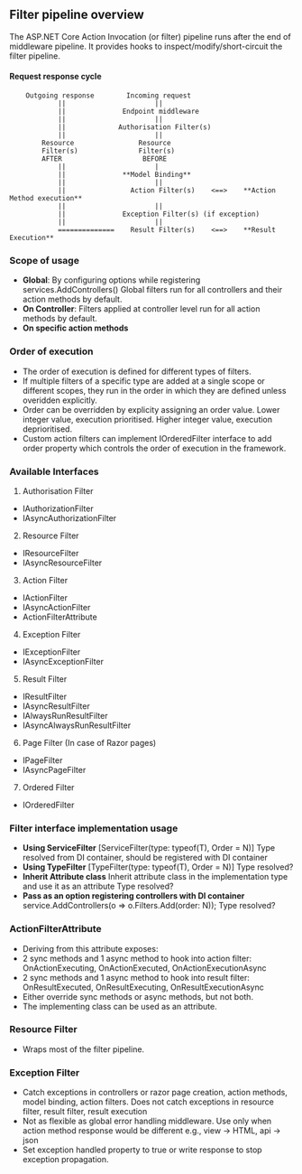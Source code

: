 ## Filter pipeline overview
The ASP.NET Core Action Invocation (or filter) pipeline runs after the end of middleware pipeline.
It provides hooks to inspect/modify/short-circuit the filter pipeline.


#### Request response cycle
        Outgoing response        Incoming request
                ||                      ||
                ||              Endpoint middleware 
                ||                      || 
                ||             Authorisation Filter(s) 
                ||                      || 
            Resource                Resource 
            Filter(s)               Filter(s)
            AFTER                    BEFORE
                ||                      |
                ||              **Model Binding**
                ||                      ||
                ||                Action Filter(s)    <==>    **Action Method execution**
                ||                      ||
                ||              Exception Filter(s) (if exception)
                ||                      ||
                ==============    Result Filter(s)    <==>    **Result Execution**


### Scope of usage
- __Global__: 
  By configuring options while registering services.AddControllers()
  Global filters run for all controllers and their action methods by default.
- __On Controller__:
  Filters applied at controller level run for all action methods by default.
- __On specific action methods__


### Order of execution
- The order of execution is defined for different types of filters.
- If multiple filters of a specific type are added at a single scope or different scopes,
  they run in the order in which they are defined unless overidden explicitly.
- Order can be overridden by explicity assigning an order value.
  Lower integer value, execution prioritised. 
  Higher integer value, execution deprioritised.
- Custom action filters can implement IOrderedFilter interface to add order property which controls the order of
  execution in the framework.


### Available Interfaces
1. Authorisation Filter
- IAuthorizationFilter
- IAsyncAuthorizationFilter

2. Resource Filter
- IResourceFilter
- IAsyncResourceFilter

3. Action Filter
- IActionFilter
- IAsyncActionFilter
- ActionFilterAttribute

4. Exception Filter
- IExceptionFilter
- IAsyncExceptionFilter

5. Result Filter
- IResultFilter
- IAsyncResultFilter
- IAlwaysRunResultFilter
- IAsyncAlwaysRunResultFilter

6. Page Filter (In case of Razor pages)
- IPageFilter
- IAsyncPageFilter

7. Ordered Filter
- IOrderedFilter


### Filter interface implementation usage
- __Using ServiceFilter__
  [ServiceFilter(type: typeof(T), Order = N)]
  Type resolved from DI container, should be registered with DI container
- __Using TypeFilter__
  [TypeFilter(type: typeof(T), Order = N)]
  Type resolved?
- __Inherit Attribute class__ 
  Inherit attribute class in the implementation type and use it as an attribute
  Type resolved?
- __Pass as an option registering controllers with DI container__
  service.AddControllers(o => o.Filters.Add<T>(order: N));
  Type resolved?


### ActionFilterAttribute
- Deriving from this attribute exposes:
- 2 sync methods and 1 async method to hook into action filter: OnActionExecuting, OnActionExecuted, OnActionExecutionAsync
- 2 sync methods and 1 async method to hook into result filter: OnResultExecuted, OnResultExecuting, OnResultExecutionAsync
- Either override sync methods or async methods, but not both.
- The implementing class can be used as an attribute.


### Resource Filter
- Wraps most of the filter pipeline.


### Exception Filter
- Catch exceptions in controllers or razor page creation, action methods, model binding, action filters.
  Does not catch exceptions in resource filter, result filter, result execution
- Not as flexible as global error handling middleware. Use only when action method response would be different
  e.g., view -> HTML, api -> json
- Set exception handled property to true or write response to stop exception propagation.